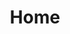 ---
title: Home
slug: /
sections:
  # --- 1. Hero Section ---
  - type: GenericSection
    title:
      text: Empowering Africa's Youth for a Sustainable Future
      color: text-dark
      type: TitleBlock
    subtitle: Leading climate action and sustainable resource governance.
    text: >
      The Catalyst Centre equips Africa's next generation of leaders to tackle climate change and manage critical minerals sustainably. We empower young people with the knowledge, skills, and platforms to drive development and advocate for equitable resource governance.
    actions:
      - label: Learn More
        altText: Learn more about The Catalyst Centre
        url: /about-us
        showIcon: true
        icon: arrowRight
        iconPosition: right
        style: primary
        type: Link
      - label: Partner With Us
        altText: Partner with The Catalyst Centre
        url: /support-us
        showIcon: false
        icon: arrowRight
        iconPosition: right
        style: secondary
        type: Button
    media:
      url: /images/homepage.png
      altText: Empowering Africa's Youth for a Sustainable Future preview
      type: ImageBlock
    badge:
      label: Youth-Led Initiative
      color: text-primary
      type: Badge
    colors: bg-light-fg-dark
    styles:
      self:
        alignItems: center
        flexDirection: row
        padding:
          - pt-16
          - pl-16
          - pb-16
          - pr-16

  # --- 2. YouTube Video Section ---
  - type: GenericSection
    title:
      text: See The Catalyst Centre in Action
      color: text-dark
      styles:
        self:
          textAlign: center
      type: TitleBlock
    subtitle: Empowering Youth, Driving Change
    text: |-
      Watch our latest video to learn more about our impact, programs, and the incredible youth leaders shaping Africa's sustainable future.
    media:
      type: VideoBlock
      # Use the privacy-enhanced URL if possible: https://www.youtube-nocookie.com/embed/YOUR_ID
      url: "https://www.youtube.com/watch?v=cFLE8Hh0uNI" # User-provided URL
      title: "The Catalyst Centre Overview"
      autoplay: false
      loop: false
      muted: false
      controls: true
      aspectRatio: '16:9'
      styles:
        self:
          padding:
            - pt-2
            - pb-2
            - pl-2
            - pr-2
          borderStyle: solid
          borderWidth: 1
          borderColor: border-neutralAlt
          borderRadius: large
    colors: bg-neutralAlt-fg-dark # Background contrasts slightly
    styles:
      self:
        padding:
          - pt-16
          - pb-16
          - pl-4
          - pr-4
        flexDirection: col
        alignItems: center
        justifyContent: center
      subtitle:
        textAlign: center
      text:
        textAlign: center
        maxWidth: large

  # --- 3. Our Approach Section ---
  - type: FeaturedItemsSection
    title:
      text: Our Approach
      color: text-dark
      styles:
        self:
          textAlign: center
      type: TitleBlock
    subtitle: Driving transformative change through empowered youth.
    items:
      - type: FeaturedItem
        title: Empowerment
        subtitle: Knowledge & Skills
        text: >-
          We equip youth with the necessary knowledge and skills to effectively engage with complex climate and resource governance issues.
        actions: []
        colors: bg-neutralAlt-fg-dark
        styles:
          self:
            padding:
              - pt-8
              - pl-8
              - pb-8
              - pr-8
            borderRadius: x-large
            flexDirection: row
            justifyContent: center
            textAlign: left
        image:
          type: ImageBlock
          altText: Empowerment icon
          url: /images/icon1.svg
          styles:
            self:
              borderRadius: x-large
      - type: FeaturedItem
        title: Innovation
        subtitle: Tech & Data Driven
        text: >-
          Leveraging technology and data-driven solutions to amplify youth voices, influence policy, and promote sustainable practices.
        image:
          url: /images/icon2.svg
          altText: Innovation icon
          type: ImageBlock
        actions: []
        colors: bg-neutralAlt-fg-dark
        styles:
          self:
            padding:
              - pt-8
              - pl-8
              - pb-8
              - pr-8
            borderRadius: x-large
            flexDirection: row
            textAlign: left
            justifyContent: center
      - type: FeaturedItem
        title: Collaboration
        subtitle: Networks & Action
        text: >-
          Building robust cross-border networks to foster collective action, knowledge-sharing, and solidarity among Africa's youth movements.
        image:
          url: /images/icon3.svg
          altText: Collaboration icon
          type: ImageBlock
        actions: []
        colors: bg-neutralAlt-fg-dark
        styles:
          self:
            padding:
              - pt-8
              - pl-8
              - pb-8
              - pr-8
            borderRadius: x-large
            flexDirection: row
    actions:
      - label: Explore Our Programs
        altText: Explore The Catalyst Centre's Programs
        url: /our-work
        showIcon: true
        icon: arrowRight
        iconPosition: right
        style: primary
        type: Button
    badge:
      label: How We Create Impact
      color: text-primary
      styles:
        self:
          textAlign: center
      type: Badge
    variant: three-col-grid
    colors: bg-neutral-fg-dark
    styles:
      self:
        padding:
          - pb-16
          - pt-16
          - pl-16
          - pr-16
        justifyContent: center
      subtitle:
        textAlign: center

  # --- 4. Key Program Areas (Moved Up) ---
  - type: FeaturedItemsSection
    title:
      text: Our Key Program Areas
      color: text-primary
      styles:
        self:
          textAlign: center
      type: TitleBlock
    subtitle: Building capacity, advocating for change, and fostering innovation.
    items:
      - type: FeaturedItem
        title: Leadership Development
        tagline: Empowering Leaders
        subtitle: Training & Mentorship
        text: |
          Organizing dynamic leadership training, masterclasses, and mentorship programs tailored for African youth in climate action and resource governance.
        image:
          url: /images/lead.jpg
          altText: Leadership Development Icon
          styles:
            self:
              borderRadius: x-large
          type: ImageBlock
        colors: bg-light-fg-dark
        styles:
          self:
            padding:
              - pt-8
              - pl-8
              - pb-8
              - pr-8
            borderRadius: x-large
            flexDirection: col
      - type: FeaturedItem
        title: Advocacy & Networks
        tagline: Amplifying Voices
        subtitle: Campaigns & Collaboration
        text: |
          Developing evidence-based advocacy campaigns and building cross-border networks to influence policy and enable collective action.
        image:
          url: /images/advo.jpg
          altText: Advocacy Icon
          styles:
            self:
              borderRadius: x-large
          type: ImageBlock
        colors: bg-light-fg-dark
        styles:
          self:
            padding:
              - pt-8
              - pl-8
              - pb-8
              - pr-8
            borderRadius: x-large
            flexDirection: col
      - type: FeaturedItem
        title: Research & Knowledge
        tagline: Informing Action
        subtitle: Data & Insights
        text: |
          Conducting cutting-edge research and creating accessible knowledge repositories to guide youth action, advocacy, and strategy.
        image:
          url: /images/research.jpg
          altText: Research Icon
          styles:
            self:
              borderRadius: x-large
          type: ImageBlock
        colors: bg-light-fg-dark
        styles:
          self:
            padding:
              - pt-8
              - pl-8
              - pb-8
              - pr-8
            borderRadius: x-large
            flexDirection: col
    variant: three-col-grid
    colors: bg-neutral-fg-dark # Consider alternating background e.g., bg-light-fg-dark
    styles:
      self:
        padding:
          - pt-16
          - pl-8
          - pb-16
          - pr-8
        justifyContent: center
      subtitle:
        textAlign: center

  # --- 5. Latest News Section ---
  - type: FeaturedPostsSection
    posts:
      - content/pages/blog/case-study-1.md
      - content/pages/blog/case-study-2.md
      - content/pages/blog/case-study-3.md
    showThumbnail: true
    showDate: true
    showAuthor: true
    variant: three-col-grid
    colors: bg-light-fg-dark
    styles:
      self:
        padding:
          - pt-16
          - pl-16
          - pb-16
          - pr-16
        justifyContent: center
    hoverEffect: move-up
    title:
      text: Latest News & Insights
      color: text-dark
      styles:
        self:
          textAlign: center
      type: TitleBlock

  # --- 6. Divider ---
  - type: DividerSection
    title: Divider # Title seems optional here, maybe remove?
    colors: bg-light-fg-dark
    styles:
      self:
        padding:
          - pt-7
          - pl-7
          - pb-7
          - pr-7

  # --- 7. Voices of Change / Testimonials ---
  - type: CarouselSection
    title:
      text: Voices of Change
      color: text-dark
      styles:
        self:
          textAlign: center
      type: TitleBlock
    subtitle: Perspectives from youth leaders and partners.
    items: # Populate with actual testimonials
      - type: FeaturedItem
        title: "“The Catalyst Centre provided provided ecucation for understanding carbon credits.”"
        tagline: Youth Leader Perspective
        subtitle: 'Ali Abdo, Egypt | Board Member'
        text: "The demand for carbon credits is skyrocketing, opening up a huge chance for small-scale clean energy and other carbon reduction projects in Africa. But, it’s not all sunshine and rainbows. The complexities of carbon markets (high costs, long processes, limited access to finance) can be tough to navigate."
        image:
          url: /images/abdo.jpeg
          altText: Youth Participant Photo
          styles:
            self:
              borderRadius: full
          type: ImageBlock
        actions: []
        colors: bg-neutralAlt-fg-dark
        styles:
          self:
            padding:
              - pt-9
              - pb-9
              - pl-9
              - pr-9
            textAlign: left
            borderRadius: large
            flexDirection: row
            justifyContent: center
      - type: FeaturedItem
        title: "\"Partnering with The Catalyst Centre amplifies our shared goal of fostering sustainable development led by Africa's youth.\""
        tagline: Partner Perspective
        subtitle: 'Briggs Bomba, Zimbabwe | Trust Africa'
        text: "We believe in the power of youth-led initiatives to drive sustainable development. Partnering with The Catalyst Centre amplifies our shared goal of fostering sustainable development led by Africa's youth."
        image:
          url: /images/briggs.jpeg
          altText: Briggs Bomba photo
          styles:
            self:
              borderRadius: full
          type: ImageBlock
        actions: []
        colors: bg-neutralAlt-fg-dark
        styles:
          self:
            padding:
              - pt-9
              - pb-9
              - pl-9
              - pr-9
            textAlign: left
            borderRadius: large
            flexDirection: row
            justifyContent: center
    variant: next-prev-nav
    colors: bg-light-fg-dark # Consider alternating background e.g., bg-neutral-fg-dark
    styles:
      self:
        justifyContent: center
      subtitle:
        textAlign: center

  # --- 8. Partner Logos ---
  - type: ImageGallerySection
    subtitle: Our Partners & Supporters
    images:
      - url: /images/walpe.jpeg
        altText: WALPE logo
        type: ImageBlock
      - url: /images/lti.png
        altText: LTI logo
        type: ImageBlock
      - url: /images/trustafrica.jpeg
        altText: Trust Africa logo
        type: ImageBlock
      - url: /images/ecosocc.jpeg
        altText: Ecosocc logo
        type: ImageBlock
      - url: /images/yiser.jpg
        altText: YISER logo
        type: ImageBlock
    motion: move-to-left
    colors: bg-light-fg-dark
    styles:
      self:
        justifyContent: center
        padding:
          - pt-12
          - pb-12
      subtitle:
        textAlign: center

  # --- 9. Get In Touch ---
  - type: GenericSection
    title:
      text: Get In Touch
      color: text-dark
      type: TitleBlock
    subtitle: Connect with The Catalyst Centre
    text: |-
      Have questions or want to explore partnership opportunities? Reach out to us using the form below or through our contact details. We look forward to hearing from you.
    media:
      fields:
        - name: name
          label: Name
          hideLabel: true
          placeholder: Your name
          isRequired: true
          width: full
          type: TextFormControl
        - name: email
          label: Email
          hideLabel: true
          placeholder: Your email
          isRequired: true
          width: full
          type: EmailFormControl
        - name: message
          label: Message
          hideLabel: true
          placeholder: Your message
          width: full
          type: TextareaFormControl
      elementId: contact-form
      styles:
        self:
          padding:
            - pt-6
            - pb-6
            - pl-6
            - pr-6
          borderColor: border-dark
          borderStyle: solid
          borderWidth: 1
          borderRadius: large
      type: FormBlock
      submitButton:
        type: SubmitButtonFormControl
        label: Send Message
        showIcon: false
        icon: arrowRight
        iconPosition: right
        style: primary
    badge:
      label: Contact Us
      color: text-primary
      type: Badge
    colors: bg-light-fg-dark

seo:
  metaTitle: The Catalyst Centre - Empowering Africa's Youth Leaders
  metaDescription: The Catalyst Centre is a youth-led non-profit empowering Africa's next generation to lead on climate action and sustainable resource governance.
  socialImage: /images/main-hero.jpg # Replace with actual social image path
  type: Seo
type: PageLayout
---
